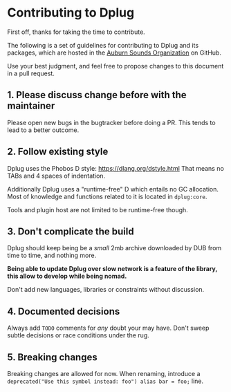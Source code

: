 # Contributing to Dplug

First off, thanks for taking the time to contribute.

The following is a set of guidelines for contributing to Dplug and its packages, which are hosted in the [Auburn Sounds Organization](https://github.com/AuburnSounds/) on GitHub.

Use your best judgment, and feel free to propose changes to this document in a pull request.


## 1. Please discuss change before with the maintainer

Please open new bugs in the bugtracker before doing a PR.
This tends to lead to a better outcome.


## 2. Follow existing style

Dplug uses the Phobos D style: https://dlang.org/dstyle.html
That means no TABs and 4 spaces of indentation.

Additionally Dplug uses a "runtime-free" D which entails no GC allocation. Most of knowledge and functions related to it is located in `dplug:core`.

Tools and plugin host are not limited to be runtime-free though.


## 3. Don't complicate the build

Dplug should keep being be a *small* 2mb archive downloaded by DUB from time to time, and nothing more.

**Being able to update Dplug over slow network is a feature of the library, this allow to develop while being nomad.**

Don't add new languages, libraries or constraints without discussion.


## 4. Documented decisions

Always add `TODO` comments for _any_ doubt your may have. Don't sweep subtle decisions or race conditions under the rug.


## 5. Breaking changes

Breaking changes are allowed for now.
When renaming, introduce a `deprecated("Use this symbol instead: foo") alias bar = foo;` line.
